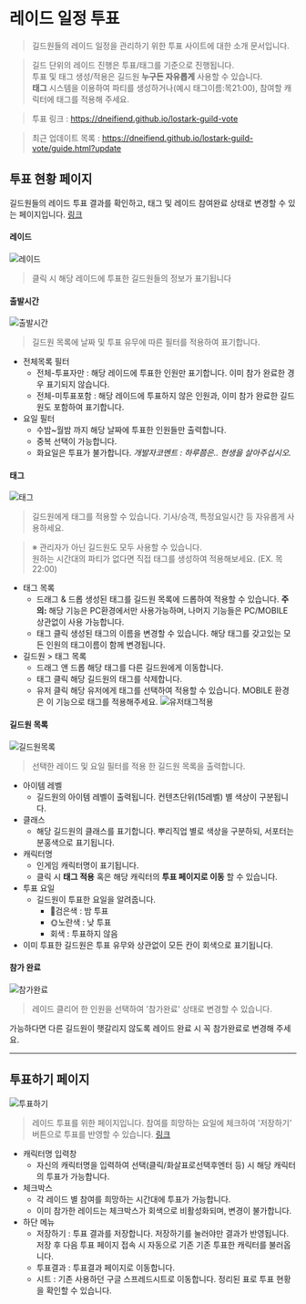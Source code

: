 # 레이드 일정 투표

> 길드원들의 레이드 일정을 관리하기 위한 투표 사이트에 대한 소개 문서입니다.

> 길드 단위의 레이드 진행은 투표/태그를 기준으로 진행됩니다.<br>
> 투표 및 태그 생성/적용은 길드원 **누구든 자유롭게** 사용할 수 있습니다.<br>
>  **태그** 시스템을 이용하여 파티를 생성하거나(예시 태그이름:목21:00), 참여할 캐릭터에 태그를 적용해 주세요.

> 투표 링크 : https://dneifiend.github.io/lostark-guild-vote

> 최근 업데이트 목록 : https://dneifiend.github.io/lostark-guild-vote/guide.html?update



## 투표 현황 페이지
길드원들의 레이드 투표 결과를 확인하고, 태그 및 레이드 참여완료 상태로 변경할 수 있는 페이지입니다. [링크](https://dneifiend.github.io/lostark-guild-vote)
#### 레이드
![레이드](resource/02.jpg)
> 클릭 시 해당 레이드에 투표한 길드원들의 정보가 표기됩니다

#### 출발시간
![출발시간](resource/03.jpg)
> 길드원 목록에 날짜 및 투표 유무에 따른 필터를 적용하여 표기합니다.

* 전체목록 필터
  * 전체-투표자만 : 해당 레이드에 투표한 인원만 표기합니다. 이미 참가 완료한 경우 표기되지 않습니다.
  * 전체-미투표포함 : 해당 레이드에 투표하지 않은 인원과, 이미 참가 완료한 길드원도 포함하여 표기합니다.
* 요일 필터
  * 수밤~월밤 까지 해당 날짜에 투표한 인원들만 출력합니다.
  * 중복 선택이 가능합니다.
  * 화요일은 투표가 불가합니다. 
    *개발자코멘트 : 하루쯤은.. 현생을 살아주십시오.*

#### 태그
![태그](resource/05.gif)
> 길드원에게 태그를 적용할 수 있습니다. 기사/승객, 특정요일시간 등 자유롭게 사용하세요.

> ※ 관리자가 아닌 길드원도 모두 사용할 수 있습니다.<br>원하는 시간대의 파티가 없다면 직접 태그를 생성하여 적용해보세요. (EX. 목22:00)

* 태그 목록
  * 드래그 & 드롭
    생성된 태그를 길드원 목록에 드롭하여 적용할 수 있습니다.
    **주의:** 해당 기능은 PC환경에서만 사용가능하며, 나머지 기능들은 PC/MOBILE 상관없이 사용 가능합니다.
  * 태그 클릭
    생성된 태그의 이름을 변경할 수 있습니다. 해당 태그를 갖고있는 모든 인원의 태그이름이 함께 변경됩니다.
* 길드원 > 태그 목록
  * 드래그 앤 드롭
    해당 태그를 다른 길드원에게 이동합니다.
  * 태그 클릭
    해당 길드원의 태그를 삭제합니다.
  * 유저 클릭
    해당 유저에게 태그를 선택하여 적용할 수 있습니다. MOBILE 환경은 이 기능으로 태그를 적용해주세요.
    ![유저태그적용](resource/userTag.gif)

#### 길드원 목록
![길드원목록](resource/06.jpg)
> 선택한 레이드 및 요일 필터를 적용 한 길드원 목록을 출력합니다.

* 아이템 레벨
  * 길드원의 아이템 레벨이 출력됩니다. 컨텐츠단위(15레벨) 별 색상이 구분됩니다.
* 클래스
  * 해당 길드원의 클래스를 표기합니다. 뿌리직업 별로 색상을 구분하되, 서포터는 분홍색으로 표기됩니다.
* 캐릭터명
  * 인게임 캐릭터명이 표기됩니다.
  * 클릭 시 **태그 적용** 혹은 해당 캐릭터의 **투표 페이지로 이동** 할 수 있습니다.
* 투표 요일
  * 길드원이 투표한 요일을 알려줍니다.
    * 🌙검은색 : 밤 투표
    * 🌞노란색 : 낮 투표
    * 회색 : 투표하지 않음
* 이미 투표한 길드원은 투표 유무와 상관없이 모든 칸이 회색으로 표기됩니다.

#### 참가 완료
![참가완료](resource/07.gif)
> 레이드 클리어 한 인원을 선택하여 '참가완료' 상태로 변경할 수 있습니다.

가능하다면 다른 길드원이 햇갈리지 않도록 레이드 완료 시 꼭 참가완료로 변경해 주세요.


---

## 투표하기 페이지
![투표하기](resource/08.jpg)
> 레이드 투표를 위한 페이지입니다. 참여를 희망하는 요일에 체크하여 '저장하기' 버튼으로 투표를 반영할 수 있습니다. [링크](https://dneifiend.github.io/lostark-guild-vote/?AKfycbwOyCZMCZtaeo6Xy-ytjm7iOQvnX3y3WaNt-lYWhWkzMRigl4_uqeL33zwXM9mVS8haRA/exec)

* 캐릭터명 입력창
  * 자신의 캐릭터명을 입력하여 선택(클릭/화살표로선택후엔터 등) 시 해당 캐릭터의 투표가 가능합니다.
* 체크박스
  * 각 레이드 별 참여를 희망하는 시간대에 투표가 가능합니다.
  * 이미 참가한 레이드는 체크박스가 회색으로 비활성화되며, 변경이 불가합니다.
* 하단 메뉴
  * 저장하기 : 투표 결과를 저장합니다. 저장하기를 눌러야만 결과가 반영됩니다.
    저장 후 다음 투표 페이지 접속 시 자동으로 기존 기존 투표한 캐릭터를 불러옵니다.
  * 투표결과 : 투표결과 페이지로 이동합니다.
  * 시트 : 기존 사용하던 구글 스프레드시트로 이동합니다. 정리된 표로 투표 현황을 확인할 수 있습니다.